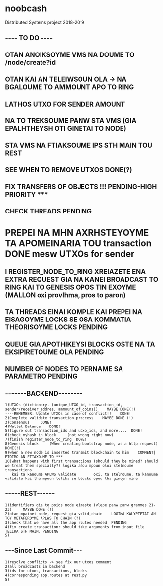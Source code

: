 # noobcash
Distributed Systems project 2018-2019

## ---- TO DO ----
## OTAN ANOIKSOYME VMS NA DOUME TO /node/create?id
## OTAN KAI AN TELEIWSOUN OLA -> NA BGALOUME TO AMMOUNT APO TO RING
## LATHOS UTXO FOR SENDER AMOUNT
## NA TO TREKSOUME PANW STA VMS  (GIA EPALHTHEYSH OTI GINETAI TO NODE)
## STA VMS NA FTIAKSOUME IPS STH MAIN TOU REST
## SEE WHEN TO REMOVE UTXOS 	DONE(?)
## FIX TRANSFERS OF OBJECTS	    !!! PENDING-HIGH PRIORITY   ***
## CHECK THREADS 				PENDING
# PREPEI NA MHN AXRHSTEYOYME TA APOMEINARIA TOU transaction 	DONE mesw UTXOs for sender
## I REGISTER_NODE_TO_RING XREIAZETE ENA EXTRA REQUEST GIA NA KANEI BROADCAST TO RING KAI TO GENESIS OPOS TIN EXOYME 	(MALLON oxi provlhma, pros to paron)
## TA THREADS EINAI KOMPLE KAI PREPEI NA EISAGOYME LOCKS SE OSA KOMMATIA THEORISOYME 	LOCKS PENDING
## QUEUE GIA APOTHIKEYSI BLOCKS OSTE NA TA EKSIPIRETOUME OLA 	PENDING
## NUMBER OF NODES TO PERNAME SA PARAMETRO 						PENDING
## -------BACKEND--------
	1)UTXOs (dictionary. (unique_UTXO_id, transaction_id, sender/receiver_addres, ammount_of_coins))	MAYBE DONE(!)
	----REMEMBER: Update UTXOs in case of conflict!!	DONE!
	2)Complete validate_transaction proccess	MAYBE DONE (!)
	3)Consensus		DONE!
	4)Wallet Balance	DONE!
	5)figure out transaction_ids and utxo_ids, and more....  DONE!
	6)check myhash in block 	(not wrong right now)
	7)finish register_node_to_ring	DONE!
	8)Genesis block 	(When creating bootstrap node, as a http request) DONE(!)
	9)when a new node is inserted transmit blockchain to him  	COMMENT| ETOIMO AN FTIAXOUME TO ***
	10)what happens with first transactions (should they be mined? should we treat them specially?) logika afou mpoun oloi stelnoume transactions
	   kai ta kanoume APLWS validate 		oxi. ta stelnoume, ta kanoume validate kai tha mpoun telika se blocks opou tha ginoyn mine

## -----REST------
	1)identifiers gia to poios node eimaste (vlepe panw panw grammes 21-23) 	MAYBE DONE (!)
	2)otan mpainei node, request gia valid_chain 	LOGIKA KALYPTETAI AN TOY METAFEROYME APLWS TO CHAIN (?)
	3)check that we have all the app routes needed  PENDING
	4)fix create transaction: should take arguments from input file 	TELIKA STH MAIN. PENDING
	5)


## ---Since Last Commit---
	1)resolve_conflicts -> see fix our utxos comment
	2)all broadcasts in backend
	3)ids for utxos, transactions, blocks
	4)corresponding app.routes at rest.py
	5)